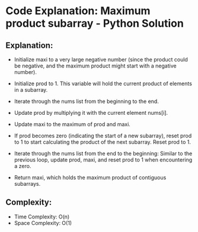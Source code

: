 # Code Explanation: Maximum product subarray - Python Solution

## Explanation:

- Initialize maxi to a very large negative number (since the product could be negative, and the maximum product might start with a negative number).

- Initialize prod to 1. This variable will hold the current product of elements in a subarray.

- Iterate through the nums list from the beginning to the end.

- Update prod by multiplying it with the current element nums[i].

- Update maxi to the maximum of prod and maxi.

- If prod becomes zero (indicating the start of a new subarray), reset prod to 1 to start calculating the product of the next subarray.
Reset prod to 1.

- Iterate through the nums list from the end to the beginning:
Similar to the previous loop, update prod, maxi, and reset prod to 1 when encountering a zero.

- Return maxi, which holds the maximum product of contiguous subarrays.

## Complexity:
- Time Complexity: O(n)
- Space Complexity: O(1)